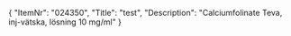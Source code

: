 {
  "ItemNr": "024350",
  "Title": "test",
  "Description": "Calciumfolinate Teva, inj-vätska, lösning 10 mg/ml"
}